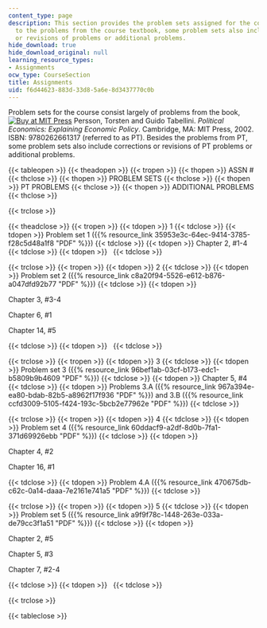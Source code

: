 ```yaml
---
content_type: page
description: This section provides the problem sets assigned for the course. In addition
  to the problems from the course textbook, some problem sets also include corrections
  or revisions of problems or additional problems.
hide_download: true
hide_download_original: null
learning_resource_types:
- Assignments
ocw_type: CourseSection
title: Assignments
uid: f6d44623-883d-33d8-5a6e-8d3437770c0b
---
```


Problem sets for the course consist largely of problems from the book, [![Buy at MIT Press](/images/mp_logo.gif)](https://mitpress.mit.edu/9780262661317) Persson, Torsten and Guido Tabellini. _Political Economics: Explaining Economic Policy_. Cambridge, MA: MIT Press, 2002. ISBN: 9780262661317 (referred to as PT). Besides the problems from PT, some problem sets also include corrections or revisions of PT problems or additional problems.

{{< tableopen >}}
{{< theadopen >}}
{{< tropen >}}
{{< thopen >}}
ASSN #
{{< thclose >}}
{{< thopen >}}
PROBLEM SETS
{{< thclose >}}
{{< thopen >}}
PT PROBLEMS
{{< thclose >}}
{{< thopen >}}
ADDITIONAL PROBLEMS
{{< thclose >}}

{{< trclose >}}

{{< theadclose >}}
{{< tropen >}}
{{< tdopen >}}
1
{{< tdclose >}}
{{< tdopen >}}
Problem set 1 ({{% resource_link 35953e3c-64ec-9414-3785-f28c5d48a1f8 "PDF" %}})
{{< tdclose >}}
{{< tdopen >}}
Chapter 2, #1-4
{{< tdclose >}}
{{< tdopen >}}
 
{{< tdclose >}}

{{< trclose >}}
{{< tropen >}}
{{< tdopen >}}
2
{{< tdclose >}}
{{< tdopen >}}
Problem set 2 ({{% resource_link c8a20f94-5526-e612-b876-a047dfd92b77 "PDF" %}})
{{< tdclose >}}
{{< tdopen >}}


Chapter 3, #3-4

Chapter 6, #1

Chapter 14, #5


{{< tdclose >}}
{{< tdopen >}}
 
{{< tdclose >}}

{{< trclose >}}
{{< tropen >}}
{{< tdopen >}}
3
{{< tdclose >}}
{{< tdopen >}}
Problem set 3 ({{% resource_link 96bef1ab-03cf-b173-edc1-b5809b9b4609 "PDF" %}})
{{< tdclose >}}
{{< tdopen >}}
Chapter 5, #4
{{< tdclose >}}
{{< tdopen >}}
Problems 3.A ({{% resource_link 967a394e-ea80-bdab-82b5-a8962f17f936 "PDF" %}}) and 3.B ({{% resource_link ccfd3009-5105-f424-193c-5bcb2e77962e "PDF" %}})
{{< tdclose >}}

{{< trclose >}}
{{< tropen >}}
{{< tdopen >}}
4
{{< tdclose >}}
{{< tdopen >}}
Problem set 4 ({{% resource_link 60ddacf9-a2df-8d0b-7fa1-371d69926ebb "PDF" %}})
{{< tdclose >}}
{{< tdopen >}}


Chapter 4, #2

Chapter 16, #1


{{< tdclose >}}
{{< tdopen >}}
Problem 4.A ({{% resource_link 470675db-c62c-0a14-daaa-7e2161e741a5 "PDF" %}})
{{< tdclose >}}

{{< trclose >}}
{{< tropen >}}
{{< tdopen >}}
5
{{< tdclose >}}
{{< tdopen >}}
Problem set 5 ({{% resource_link a9f9f78c-1448-263e-033a-de79cc3f1a51 "PDF" %}})
{{< tdclose >}}
{{< tdopen >}}


Chapter 2, #5

Chapter 5, #3

Chapter 7, #2-4


{{< tdclose >}}
{{< tdopen >}}
 
{{< tdclose >}}

{{< trclose >}}

{{< tableclose >}}